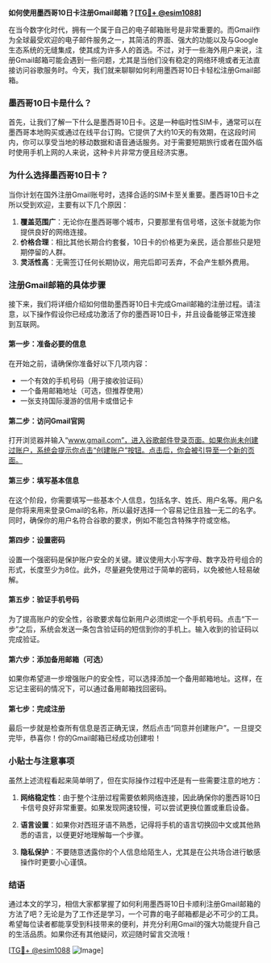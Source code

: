 **如何使用墨西哥10日卡注册Gmail邮箱？[[TG💪+ @esim1088](https://t.me/s/esim1088)]**

在当今数字化时代，拥有一个属于自己的电子邮箱账号是非常重要的。而Gmail作为全球最受欢迎的电子邮件服务之一，其简洁的界面、强大的功能以及与Google生态系统的无缝集成，使其成为许多人的首选。不过，对于一些海外用户来说，注册Gmail邮箱可能会遇到一些问题，尤其是当他们没有稳定的网络环境或者无法直接访问谷歌服务时。今天，我们就来聊聊如何利用墨西哥10日卡轻松注册Gmail邮箱。

### 墨西哥10日卡是什么？

首先，让我们了解一下什么是墨西哥10日卡。这是一种临时性SIM卡，通常可以在墨西哥本地购买或通过在线平台订购。它提供了大约10天的有效期，在这段时间内，你可以享受当地的移动数据和语音通话服务。对于需要短期旅行或者在国外临时使用手机上网的人来说，这种卡片非常方便且经济实惠。

### 为什么选择墨西哥10日卡？

当你计划在国外注册Gmail账号时，选择合适的SIM卡至关重要。墨西哥10日卡之所以受到欢迎，主要有以下几个原因：

1. **覆盖范围广**：无论你在墨西哥哪个城市，只要那里有信号塔，这张卡就能为你提供良好的网络连接。
2. **价格合理**：相比其他长期合约套餐，10日卡的价格更为亲民，适合那些只是短期停留的人群。
3. **灵活性高**：无需签订任何长期协议，用完后即可丢弃，不会产生额外费用。

### 注册Gmail邮箱的具体步骤

接下来，我们将详细介绍如何借助墨西哥10日卡完成Gmail邮箱的注册过程。请注意，以下操作假设你已经成功激活了你的墨西哥10日卡，并且设备能够正常连接到互联网。

#### 第一步：准备必要的信息
在开始之前，请确保你准备好以下几项内容：
- 一个有效的手机号码（用于接收验证码）
- 一个备用邮箱地址（可选，但推荐使用）
- 一张支持国际漫游的信用卡或借记卡

#### 第二步：访问Gmail官网
打开浏览器并输入“www.gmail.com”，进入谷歌邮件登录页面。如果你尚未创建过账户，系统会提示你点击“创建账户”按钮。点击后，你会被引导至一个新的页面。

#### 第三步：填写基本信息
在这个阶段，你需要填写一些基本个人信息，包括名字、姓氏、用户名等。用户名是你将来用来登录Gmail的名称，所以最好选择一个容易记住且独一无二的名字。同时，确保你的用户名符合谷歌的要求，例如不能包含特殊字符或空格。

#### 第四步：设置密码
设置一个强密码是保护账户安全的关键。建议使用大小写字母、数字及符号组合的形式，长度至少为8位。此外，尽量避免使用过于简单的密码，以免被他人轻易破解。

#### 第五步：验证手机号码
为了提高账户的安全性，谷歌要求每位新用户必须绑定一个手机号码。点击“下一步”之后，系统会发送一条包含验证码的短信到你的手机上。输入收到的验证码以完成验证。

#### 第六步：添加备用邮箱（可选）
如果你希望进一步增强账户的安全性，可以选择添加一个备用邮箱地址。这样，在忘记主密码的情况下，可以通过备用邮箱找回密码。

#### 第七步：完成注册
最后一步就是检查所有信息是否正确无误，然后点击“同意并创建账户”。一旦提交完毕，恭喜你！你的Gmail邮箱已经成功创建啦！

### 小贴士与注意事项

虽然上述流程看起来简单明了，但在实际操作过程中还是有一些需要注意的地方：

1. **网络稳定性**：由于整个注册过程需要依赖网络连接，因此确保你的墨西哥10日卡信号良好非常重要。如果发现网速较慢，可以尝试更换位置或重启设备。
   
2. **语言设置**：如果你对西班牙语不熟悉，记得将手机的语言切换回中文或其他熟悉的语言，以便更好地理解每一个步骤。

3. **隐私保护**：不要随意透露你的个人信息给陌生人，尤其是在公共场合进行敏感操作时更要小心谨慎。

### 结语

通过本文的学习，相信大家都掌握了如何利用墨西哥10日卡顺利注册Gmail邮箱的方法了吧？无论是为了工作还是学习，一个可靠的电子邮箱都是必不可少的工具。希望每位读者都能享受到科技带来的便利，并充分利用Gmail的强大功能提升自己的生活品质。如果你还有其他疑问，欢迎随时留言交流哦！

[[TG💪+ @esim1088](https://t.me/s/esim1088) ![Image](https://i.postimg.cc/4NQfJmqS/Snipaste-2025-05-13-00-14-12.png)]